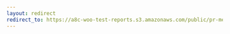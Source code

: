 ```yaml
---
layout: redirect
redirect_to: https://a8c-woo-test-reports.s3.amazonaws.com/public/pr-merge/39581/api/index.html
---
```

